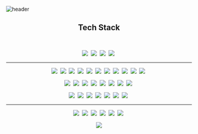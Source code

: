 ![header](https://capsule-render.vercel.app/api?type=soft&color=gradient&section=header&text=SeongjooJin&fontSize=70&animation=twinkling)
<h2 align="center">Tech Stack</h2>
<br />
<p align="center">
  <img src="https://img.shields.io/badge/HTML-E34F26?style=flat-square&logo=html5&logoColor=white"/></a>&nbsp
  <img src="https://img.shields.io/badge/CSS-1572B6?style=flat-square&logo=css3&logoColor=white"/></a>&nbsp
  <img src="https://img.shields.io/badge/Javascript-ffb13b?style=flat-square&logo=javascript&logoColor=white"/></a>&nbsp
  <img src="https://img.shields.io/badge/Typescript-3178C6?style=flat-square&logo=typescript&logoColor=white"/></a>&nbsp
</p>
<hr />
<p align="center">
  <img src="https://img.shields.io/badge/React%20Native-62dafb?style=flat-square&logo=react&logoColor=white"/></a>&nbsp
  <img src="https://img.shields.io/badge/Redux-764ABC?style=flat-square&logo=redux&logoColor=white"/></a>&nbsp
  <img src="https://img.shields.io/badge/Redux%20Saga-764ABC?style=flat-square&logo=redux&logoColor=white"/></a>&nbsp
  <img src="https://img.shields.io/badge/Styled%20Components-DB7093?style=flat-square&logo=styled-components&logoColor=white"/></a>&nbsp  
  <img src="https://img.shields.io/badge/Eslint-4B32C3?style=flat-square&logo=eslint&logoColor=white"/></a>&nbsp 
  <img src="https://img.shields.io/badge/NPM-CB3837?style=flat-square&logo=npm&logoColor=white"/></a>&nbsp 
  <img src="https://img.shields.io/badge/Yarn-2C8EBB?style=flat-square&logo=yarn&logoColor=white"/></a>&nbsp
  <img src="https://img.shields.io/badge/Sentry-FB4226?style=flat-square&logo=sentry&logoColor=white"/></a>&nbsp 
  <img src="https://img.shields.io/badge/Fastlane-00F200?style=flat-square&logo=fastlane&logoColor=white"/></a>&nbsp 
  <img src="https://img.shields.io/badge/CocoaPods-EE3322?style=flat-square&logo=cocoapods&logoColor=white"/></a>&nbsp 
  <img src="https://img.shields.io/badge/Gradle-02303A?style=flat-square&logo=gradle&logoColor=white"/></a>&nbsp 
</p>
<p align="center">
  <img src="https://img.shields.io/badge/React-61DAFB?style=flat-square&logo=react&logoColor=white"/></a>&nbsp
  <img src="https://img.shields.io/badge/React%20Router-CA4245?style=flat-square&logo=react%20router&logoColor=white"/></a>&nbsp
  <img src="https://img.shields.io/badge/Next.js-000?style=flat-square&logo=next.js&logoColor=white"/></a>&nbsp
  <img src="https://img.shields.io/badge/Sass-CC6699?style=flat-square&logo=sass&logoColor=white"/></a>&nbsp
  <img src="https://img.shields.io/badge/Ant%20Design-0170FE?style=flat-square&logo=ant%20design&logoColor=white"/></a>&nbsp
  <img src="https://img.shields.io/badge/Post%20CSS-DD3A0A?style=flat-square&logo=postcss&logoColor=white"/></a>&nbsp
  <img src="https://img.shields.io/badge/Font%20Awesome-339AF0?style=flat-square&logo=font-awesome&logoColor=white"/></a>&nbsp
  <img src="https://img.shields.io/badge/Firebase-FFCA28?style=flat-square&logo=firebase&logoColor=white"/></a>&nbsp
</p>
<p align="center">
  <img src="https://img.shields.io/badge/Vue.js-4FC08D?style=flat-square&logo=vue.js&logoColor=white"/></a>&nbsp
  <img src="https://img.shields.io/badge/Nuxt.js-00C58E?style=flat-square&logo=nuxt.js&logoColor=white"/></a>&nbsp
  <img src="https://img.shields.io/badge/Vuetify-4FC08D?style=flat-square&logo=vuetify&logoColor=white"/></a>&nbsp
  <img src="https://img.shields.io/badge/Gatsby-663399?style=flat-square&logo=gatsby&logoColor=white"/></a>&nbsp
  <img src="https://img.shields.io/badge/jQuery-0769AD?style=flat-square&logo=jQuery&logoColor=white"/></a>&nbsp
  <img src="https://img.shields.io/badge/Node.js-339933?style=flat-square&logo=node.js&logoColor=white"/></a>&nbsp
  <img src="https://img.shields.io/badge/Docker-2496ED?style=flat-square&logo=docker&logoColor=white"/></a>&nbsp
</p>
<hr />
<p align="center">
  <img src="https://img.shields.io/badge/Visual Studio Code-007ACC?style=flat-square&logo=visual%20studio%20code&logoColor=white"/></a>&nbsp
  <img src="https://img.shields.io/badge/Git-F05032?style=flat-square&logo=git&logoColor=white"/></a>&nbsp
  <img src="https://img.shields.io/badge/Postman-FF6C37?style=flat-square&logo=postman&logoColor=white"/></a>&nbsp
  <img src="https://img.shields.io/badge/Homebrew-FBB040?style=flat-square&logo=homebrew&logoColor=white"/></a>&nbsp
  <img src="https://img.shields.io/badge/SVN-809CC9?style=flat-square&logo=subversion&logoColor=white"/></a>&nbsp
  <img src="https://img.shields.io/badge/FileZilla-BF0000?style=flat-square&logo=filezilla&logoColor=white"/></a>&nbsp
</p>
<p align="center">
  <a href="https://hits.seeyoufarm.com"><img src="https://hits.seeyoufarm.com/api/count/incr/badge.svg?url=https%3A%2F%2Fgithub.com%2Fseongjoojin&count_bg=%23FFEA49&title_bg=%239C9B9D&icon=&icon_color=%23E7E7E7&title=hits&edge_flat=false"/></a>
</p>

<!--
**seongjoojin/seongjoojin** is a ✨ _special_ ✨ repository because its `README.md` (this file) appears on your GitHub profile.

Here are some ideas to get you started:

- 🔭 I’m currently working on ...
- 🌱 I’m currently learning ...
- 👯 I’m looking to collaborate on ...
- 🤔 I’m looking for help with ...
- 💬 Ask me about ...
- 📫 How to reach me: ...
- 😄 Pronouns: ...
- ⚡ Fun fact: ...
-->
